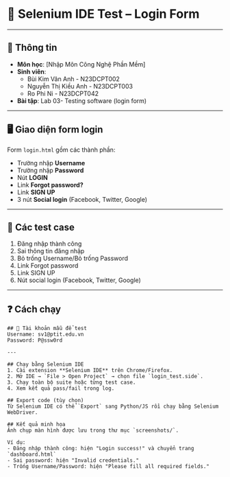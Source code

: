 # 🚀 Selenium IDE Test – Login Form
---
## 📘 Thông tin
- **Môn học**: [Nhập Môn Công Nghệ Phần Mềm]  
- **Sinh viên**:
  + Bùi Kim Vân Anh - N23DCPT002
  + Nguyễn Thị Kiều Anh - N23DCPT003
  + Ro Phi Ni - N23DCPT042 
- **Bài tập**: Lab 03- Testing software (login form)  

---

## 🖥️ Giao diện form login
Form `login.html` gồm các thành phần:
- Trường nhập **Username**
- Trường nhập **Password**
- Nút **LOGIN**
- Link **Forgot password?**
- Link **SIGN UP**
- 3 nút **Social login** (Facebook, Twitter, Google)

---

## 📄 Các test case
1. Đăng nhập thành công
2. Sai thông tin đăng nhập
3. Bỏ trống Username/Bỏ trống Password
4. Link Forgot password
5. Link SIGN UP
6. Nút social login (Facebook, Twitter, Google)

---

## ❓ Cách chạy

```text
## 👤 Tài khoản mẫu để test
Username: sv1@ptit.edu.vn
Password: P@ssw0rd

---

## Chạy bằng Selenium IDE
1. Cài extension **Selenium IDE** trên Chrome/Firefox.
2. Mở IDE → `File > Open Project` → chọn file `login_test.side`.
3. Chạy toàn bộ suite hoặc từng test case.
4. Xem kết quả pass/fail trong log.

## Export code (tùy chọn)
Từ Selenium IDE có thể `Export` sang Python/JS rồi chạy bằng Selenium WebDriver.

## Kết quả minh họa
Ảnh chụp màn hình được lưu trong thư mục `screenshots/`.

Ví dụ:
- Đăng nhập thành công: hiện "Login success!" và chuyển trang `dashboard.html`
- Sai password: hiện "Invalid credentials."
- Trống Username/Password: hiện "Please fill all required fields."
